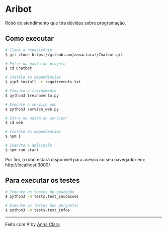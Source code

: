 # Aribot 

Robô de atendimento que tira dúvidas sobre programação.

## Como executar

```bash
# Clone o repositório
$ git clone https://github.com/annaclaraf/Chatbot.git

# Entre na pasta do projeto
$ cd Chatbot

# Instale as dependências
$ pip3 install -r requirements.txt

# Execute o treinamento
$ python3 treinamento.py

# Execute o serviço web
$ python3 servico_web.py

# Entre na pasta do servidor
$ cd web

# Instale as dependências
$ npm i

# Execute a aplicação 
$ npm run start 
```

Por fim, o robô estará disponível para acesso no seu navegador em: http://localhost:3000/

## Para executar os testes

```bash
# Execute os testes de saudação
$ python3 -m tests.test_saudacoes

# Execute os testes das perguntas
$ python3 -m tests.test_infos
```
---

Feito com 💗 by [Anna Clara](https://github.com/annaclaraf)